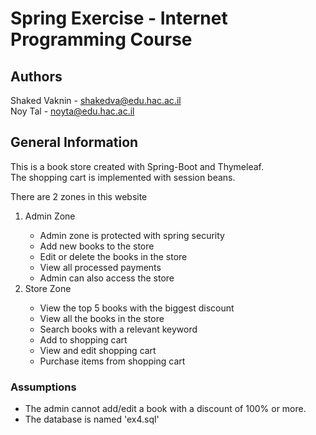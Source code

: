 # Spring Exercise - Internet Programming Course

## Authors

Shaked Vaknin - shakedva@edu.hac.ac.il </br>
Noy Tal - noyta@edu.hac.ac.il

## General Information

This is a book store created with Spring-Boot and Thymeleaf. <br/>
The shopping cart is implemented with session beans. <br/>

There are 2 zones in this website
<ol>
<li>Admin Zone</li>
    <ul>
    <li>Admin zone is protected with spring security</li>
    <li>Add new books to the store</li>
    <li>Edit or delete the books in the store</li>
    <li>View all processed payments</li>
    <li>Admin can also access the store</li>
    </ul>

<li>Store Zone</li>
    <ul>
    <li>View the top 5 books with the biggest discount</li>
    <li>View all the books in the store</li>
    <li>Search books with a relevant keyword</li>
    <li>Add to shopping cart</li>
    <li>View and edit shopping cart</li>
    <li>Purchase items from shopping cart</li>
    </ul>
</ol>

### Assumptions
<ul>
<li>The admin cannot add/edit a book with a discount of 100% or more.</li>
<li>The database is named 'ex4.sql'</li>
</ul>
